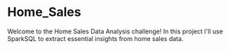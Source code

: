 # Home_Sales
Welcome to the Home Sales Data Analysis challenge! In this project I'll use  SparkSQL to extract essential insights from home sales data.
